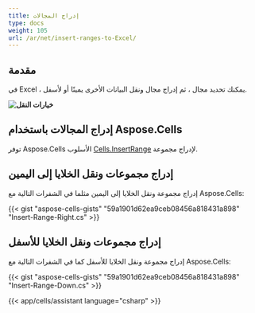 ```yaml
---
title: إدراج المجالات
type: docs
weight: 105
url: /ar/net/insert-ranges-to-Excel/
---
```


## **مقدمة**

في Excel ، يمكنك تحديد مجال ، ثم إدراج مجال ونقل البيانات الأخرى يمينًا أو لأسفل.

**![خيارات النقل](InsertRange.png)**

## **إدراج المجالات باستخدام Aspose.Cells**

توفر Aspose.Cells الأسلوب [Cells.InsertRange](https://reference.aspose.com/cells/net/aspose.cells/cells/insertrange/) لإدراج مجموعة.

## **إدراج مجموعات ونقل الخلايا إلى اليمين**

إدراج مجموعة ونقل الخلايا إلى اليمين مثلما في الشفرات التالية مع Aspose.Cells:

{{< gist "aspose-cells-gists" "59a1901d62ea9ceb08456a818431a898" "Insert-Range-Right.cs" >}}

## **إدراج مجموعات ونقل الخلايا للأسفل**

إدراج مجموعة ونقل الخلايا للأسفل كما في الشفرات التالية مع Aspose.Cells:

{{< gist "aspose-cells-gists" "59a1901d62ea9ceb08456a818431a898" "Insert-Range-Down.cs" >}}

{{< app/cells/assistant language="csharp" >}}
